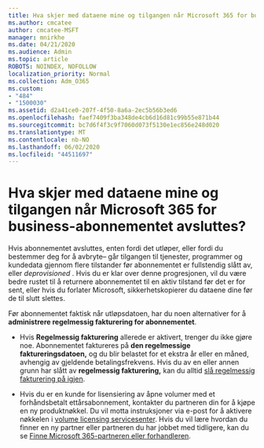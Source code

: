 ```yaml
---
title: Hva skjer med dataene mine og tilgangen når Microsoft 365 for business-abonnementet avsluttes?
ms.author: cmcatee
author: cmcatee-MSFT
manager: mnirkhe
ms.date: 04/21/2020
ms.audience: Admin
ms.topic: article
ROBOTS: NOINDEX, NOFOLLOW
localization_priority: Normal
ms.collection: Adm_O365
ms.custom:
- "484"
- "1500030"
ms.assetid: d2a41ce0-207f-4f50-8a6a-2ec5b56b3ed6
ms.openlocfilehash: faef7409f3ba348de4cb6d16d81c99b55e871b44
ms.sourcegitcommit: bc7d6f4f3c9f7060d073f5130e1ec856e248d020
ms.translationtype: MT
ms.contentlocale: nb-NO
ms.lasthandoff: 06/02/2020
ms.locfileid: "44511697"
---
```

# <a name="what-happens-to-my-data-and-access-when-my-microsoft-365-for-business-subscription-ends"></a>Hva skjer med dataene mine og tilgangen når Microsoft 365 for business-abonnementet avsluttes?

Hvis abonnementet avsluttes, enten fordi det utløper, eller fordi du bestemmer deg for å avbryte– går tilgangen til tjenester, programmer og kundedata gjennom flere tilstander før abonnementet er fullstendig slått av, eller *deprovisioned* . Hvis du er klar over denne progresjonen, vil du være bedre rustet til å returnere abonnementet til en aktiv tilstand før det er for sent, eller hvis du forlater Microsoft, sikkerhetskopierer du dataene dine før de til slutt slettes.
  
Før abonnementet faktisk når utløpsdatoen, har du noen alternativer for å **administrere regelmessig fakturering for abonnementet**.
  
- Hvis **Regelmessig fakturering** allerede er aktivert, trenger du ikke gjøre noe. Abonnementet faktureres på **den regelmessige faktureringsdatoen,** og du blir belastet for et ekstra år eller en måned, avhengig av gjeldende betalingsfrekvens. Hvis du av en eller annen grunn har slått av **regelmessig fakturering,** kan du alltid [slå regelmessig fakturering på igjen](https://docs.microsoft.com/microsoft-365/commerce/subscriptions/renew-your-subscription#turn-recurring-billing-off-or-on).

- Hvis du er en kunde for lisensiering av åpne volumer med et forhåndsbetalt ettårsabonnement, kontakter du partneren din for å kjøpe en ny produktnøkkel. Du vil motta instruksjoner via e-post for å aktivere nøkkelen i [volume licensing servicesenter](https://go.microsoft.com/fwlink/p/?LinkID=282016). Hvis du vil lære hvordan du finner en ny partner eller partneren du har jobbet med tidligere, kan du se [Finne Microsoft 365-partneren eller forhandleren](https://docs.microsoft.com/microsoft-365/admin/manage/find-your-partner-or-reseller).